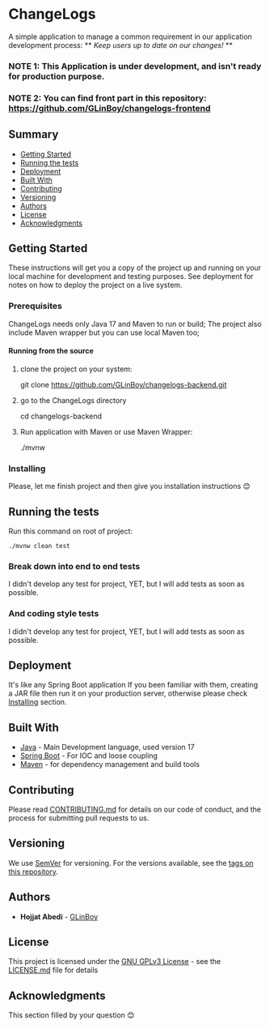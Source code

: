 # ChangeLogs

A simple application to manage a common requirement in our application development process: ** *Keep users up to date on our changes!* **

### NOTE 1: This Application is under development, and isn't ready for production purpose.

### NOTE 2: You can find front part in this repository: https://github.com/GLinBoy/changelogs-frontend

## Summary

  - [Getting Started](#getting-started)
  - [Running the tests](#running-the-tests)
  - [Deployment](#deployment)
  - [Built With](#built-with)
  - [Contributing](#contributing)
  - [Versioning](#versioning)
  - [Authors](#authors)
  - [License](#license)
  - [Acknowledgments](#acknowledgments)

## Getting Started

These instructions will get you a copy of the project up and running on your local machine for development and testing purposes. See deployment for notes on how to deploy the project on a live system.

### Prerequisites

ChangeLogs needs only Java 17 and Maven to run or build; The project also include Maven wrapper but you can use local Maven too;

#### Running from the source

1. clone the project on your system:

    git clone https://github.com/GLinBoy/changelogs-backend.git

2. go to the ChangeLogs directory

    cd changelogs-backend

3. Run application with Maven or use Maven Wrapper:

    ./mvnw

### Installing

Please, let me finish project and then give you installation instructions 😊

## Running the tests

Run this command on root of project:

    ./mvnw clean test

### Break down into end to end tests

I didn't develop any test for project, YET, but I will add tests as soon as possible.

### And coding style tests

I didn't develop any test for project, YET, but I will add tests as soon as possible.

## Deployment

It's like any Spring Boot application If you been familiar with them, creating a JAR file then run it on your production server, otherwise please check [Installing](#installing) section.

## Built With

  - [Java](https://adoptopenjdk.net/) - Main Development language, used version 17
  - [Spring Boot](https://spring.io/projects/spring-boot) - For IOC and loose coupling
  - [Maven](https://maven.org/) - for dependency management and build tools

## Contributing

Please read [CONTRIBUTING.md](CONTRIBUTING.md) for details on our code
of conduct, and the process for submitting pull requests to us.

## Versioning

We use [SemVer](http://semver.org/) for versioning. For the versions
available, see the [tags on this
repository](https://github.com/PurpleBooth/a-good-readme-template/tags).

## Authors

  - **Hojjat Abedi** - [GLinBoy](https://github.com/GLinBoy)


## License

This project is licensed under the [GNU GPLv3 License](LICENSE.md) - see the [LICENSE.md](LICENSE.md) file for
details

## Acknowledgments

This section filled by your question 😊


